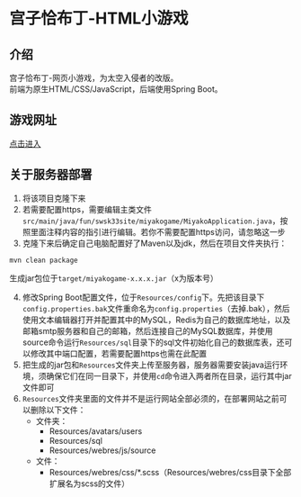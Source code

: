 # 宫子恰布丁-HTML小游戏

## 介绍
宫子恰布丁-网页小游戏，为太空入侵者的改版。<br>
前端为原生HTML/CSS/JavaScript，后端使用Spring Boot。<br>

## 游戏网址
[点击进入](https://swsk33-site.fun/miyakogame)<br>

## 关于服务器部署
1. 将该项目克隆下来
2. 若需要配置https，需要编辑主类文件```src/main/java/fun/swsk33site/miyakogame/MiyakoApplication.java```，按照里面注释内容的指引进行编辑。若你不需要配置https访问，请忽略这一步
3. 克隆下来后确定自己电脑配置好了Maven以及jdk，然后在项目文件夹执行：
```
mvn clean package
```
生成jar包位于`target/miyakogame-x.x.x.jar`（x为版本号）

4. 修改Spring Boot配置文件，位于`Resources/config`下。先把该目录下`config.properties.bak`文件重命名为`config.properties`（去掉.bak），然后使用文本编辑器打开并配置其中的MySQL，Redis为自己的数据库地址，以及邮箱smtp服务器和自己的邮箱，然后连接自己的MySQL数据库，并使用source命令运行`Resources/sql`目录下的sql文件初始化自己的数据库表，还可以修改其中端口配置，若需要配置https也需在此配置
5. 把生成的jar包和`Resources`文件夹上传至服务器，服务器需要安装java运行环境，须确保它们在同一目录下，并使用`cd`命令进入两者所在目录，运行其中jar文件即可
6. `Resources`文件夹里面的文件并不是运行网站全部必须的，在部署网站之前可以删除以下文件：
	- 文件夹：
		- Resources/avatars/users
		- Resources/sql
		- Resources/webres/js/source
	- 文件：
		- Resources/webres/css/*.scss（Resources/webres/css目录下全部扩展名为scss的文件）